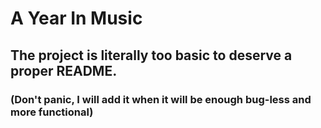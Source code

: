 # A Year In Music

## The project is literally too basic to deserve a proper README.

### (Don't panic, I will add it when it will be enough bug-less and more functional)
